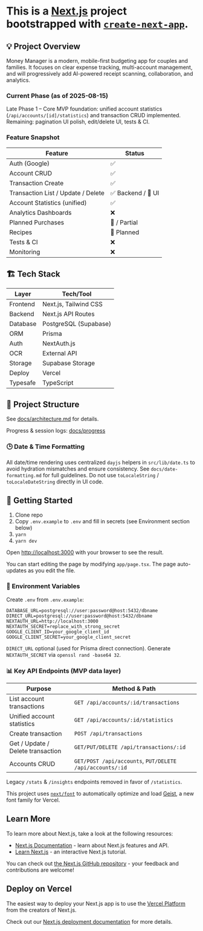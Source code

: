 # This is a [Next.js](https://nextjs.org) project bootstrapped with [`create-next-app`](https://nextjs.org/docs/app/api-reference/cli/create-next-app).

## 💡 Project Overview

Money Manager is a modern, mobile-first budgeting app for couples and families. It focuses on clear expense tracking, multi-account management, and will progressively add AI-powered receipt scanning, collaboration, and analytics.

### Current Phase (as of 2025-08-15)

Late Phase 1 – Core MVP foundation: unified account statistics (`/api/accounts/[id]/statistics`) and transaction CRUD implemented. Remaining: pagination UI polish, edit/delete UI, tests & CI.

### Feature Snapshot

| Feature                            | Status             |
| ---------------------------------- | ------------------ |
| Auth (Google)                      | ✅                 |
| Account CRUD                       | ✅                 |
| Transaction Create                 | ✅                 |
| Transaction List / Update / Delete | ✅ Backend / 🚧 UI |
| Account Statistics (unified)       | ✅                 |
| Analytics Dashboards               | ❌                 |
| Planned Purchases                  | 🚧 / Partial       |
| Recipes                            | 📘 Planned         |
| Tests & CI                         | ❌                 |
| Monitoring                         | ❌                 |

## 🏗️ Tech Stack

| Layer    | Tech/Tool             |
| -------- | --------------------- |
| Frontend | Next.js, Tailwind CSS |
| Backend  | Next.js API Routes    |
| Database | PostgreSQL (Supabase) |
| ORM      | Prisma                |
| Auth     | NextAuth.js           |
| OCR      | External API          |
| Storage  | Supabase Storage      |
| Deploy   | Vercel                |
| Typesafe | TypeScript            |

## 📁 Project Structure

See [docs/architecture.md](docs/architecture.md) for details.

Progress & session logs: [docs/progress](docs/progress/)

### 🕒 Date & Time Formatting

All date/time rendering uses centralized `dayjs` helpers in `src/lib/date.ts` to avoid hydration mismatches and ensure consistency. See `docs/date-formatting.md` for full guidelines. Do not use `toLocaleString` / `toLocaleDateString` directly in UI code.

## 🚀 Getting Started

1. Clone repo
2. Copy `.env.example` to `.env` and fill in secrets (see Environment section below)
3. `yarn`
4. `yarn dev`

Open [http://localhost:3000](http://localhost:3000) with your browser to see the result.

You can start editing the page by modifying `app/page.tsx`. The page auto-updates as you edit the file.

### 🔐 Environment Variables

Create `.env` from `.env.example`:

```
DATABASE_URL=postgresql://user:password@host:5432/dbname
DIRECT_URL=postgresql://user:password@host:5432/dbname
NEXTAUTH_URL=http://localhost:3000
NEXTAUTH_SECRET=replace_with_strong_secret
GOOGLE_CLIENT_ID=your_google_client_id
GOOGLE_CLIENT_SECRET=your_google_client_secret
```

`DIRECT_URL` optional (used for Prisma direct connection). Generate `NEXTAUTH_SECRET` via `openssl rand -base64 32`.

### 📊 Key API Endpoints (MVP data layer)

| Purpose                           | Method & Path                                            |
| --------------------------------- | -------------------------------------------------------- |
| List account transactions         | `GET /api/accounts/:id/transactions`                     |
| Unified account statistics        | `GET /api/accounts/:id/statistics`                       |
| Create transaction                | `POST /api/transactions`                                 |
| Get / Update / Delete transaction | `GET/PUT/DELETE /api/transactions/:id`                   |
| Accounts CRUD                     | `GET/POST /api/accounts`, `PUT/DELETE /api/accounts/:id` |

Legacy `/stats` & `/insights` endpoints removed in favor of `/statistics`.

This project uses [`next/font`](https://nextjs.org/docs/app/building-your-application/optimizing/fonts) to automatically optimize and load [Geist](https://vercel.com/font), a new font family for Vercel.

## Learn More

To learn more about Next.js, take a look at the following resources:

- [Next.js Documentation](https://nextjs.org/docs) - learn about Next.js features and API.
- [Learn Next.js](https://nextjs.org/learn) - an interactive Next.js tutorial.

You can check out [the Next.js GitHub repository](https://github.com/vercel/next.js) - your feedback and contributions are welcome!

## Deploy on Vercel

The easiest way to deploy your Next.js app is to use the [Vercel Platform](https://vercel.com/new?utm_medium=default-template&filter=next.js&utm_source=create-next-app&utm_campaign=create-next-app-readme) from the creators of Next.js.

Check out our [Next.js deployment documentation](https://nextjs.org/docs/app/building-your-application/deploying) for more details.
